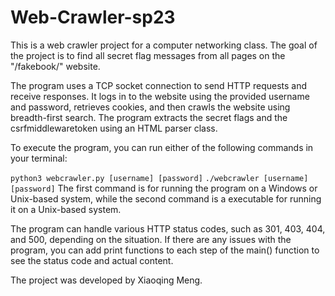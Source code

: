 # Web-Crawler-sp23
This is a web crawler project for a computer networking class. The goal of the project is to find all secret flag messages from all pages on the "/fakebook/" website.

The program uses a TCP socket connection to send HTTP requests and receive responses. It logs in to the website using the provided username and password, retrieves cookies, and then crawls the website using breadth-first search. The program extracts the secret flags and the csrfmiddlewaretoken using an HTML parser class.

To execute the program, you can run either of the following commands in your terminal:

`python3 webcrawler.py [username] [password]`
`./webcrawler [username] [password]`
The first command is for running the program on a Windows or Unix-based system, while the second command is a executable for running it on a Unix-based system.

The program can handle various HTTP status codes, such as 301, 403, 404, and 500, depending on the situation. If there are any issues with the program, you can add print functions to each step of the main() function to see the status code and actual content.

The project was developed by Xiaoqing Meng.
